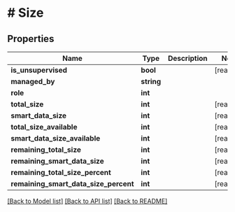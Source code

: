 # # Size

## Properties

Name | Type | Description | Notes
------------ | ------------- | ------------- | -------------
**is_unsupervised** | **bool** |  | [readonly]
**managed_by** | **string** |  |
**role** | **int** |  |
**total_size** | **int** |  | [readonly]
**smart_data_size** | **int** |  | [readonly]
**total_size_available** | **int** |  | [readonly]
**smart_data_size_available** | **int** |  | [readonly]
**remaining_total_size** | **int** |  | [readonly]
**remaining_smart_data_size** | **int** |  | [readonly]
**remaining_total_size_percent** | **int** |  | [readonly]
**remaining_smart_data_size_percent** | **int** |  | [readonly]

[[Back to Model list]](../../README.md#models) [[Back to API list]](../../README.md#endpoints) [[Back to README]](../../README.md)
